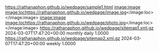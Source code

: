 <?xml version="1.0" encoding="UTF-8"?>
<urlset xmlns="http://www.sitemaps.org/schemas/sitemap/0.9"
    xmlns:image="http://rathanaphon.github.io/schemas/sitemap-image/1.1">
  <url>
    <loc>https://rathanaphon.github.io/wedpage/sample1.html</loc>
    <image:image>
      <image:loc>https://rathanaphon.github.io/wedpage/image.jpg</image:loc>
    </image:image>
    <image:image>
      <image:loc>https://rathanaphon.github.io/wedpage/photo.jpg</image:loc>
    </image:image>
  </url>
  <url>
<sitemapindex xmlns="http://www.sitemaps.org/schemas/sitemap/0.9">
  <sitemap>
    <loc>https://rathanaphon.github.io/wedpage/sitemap1.xml.gz</loc>
    <lastmod>2024-03-07T17:47:20+00:00</lastmod>
    <changefreq>monthly</changefreq>
    <changefreq>daily</changefreq>
    <priority>1.0000</priority>
  </sitemap>
  <sitemap>
    <loc>https://rathanaphon.github.io/wedpage/sitemap2.xml.gz</loc>
    <lastmod>2024-03-07T17:47:20+00:00</lastmod>
    <changefreq>weekly</changefreq>
    <priority>1.0000</priority>
  </sitemap>
</sitemapindex>
  </url>
</urlset>
 

 
